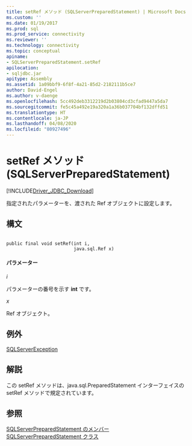 ```yaml
---
title: setRef メソッド (SQLServerPreparedStatement) | Microsoft Docs
ms.custom: ''
ms.date: 01/19/2017
ms.prod: sql
ms.prod_service: connectivity
ms.reviewer: ''
ms.technology: connectivity
ms.topic: conceptual
apiname:
- SQLServerPreparedStatement.setRef
apilocation:
- sqljdbc.jar
apitype: Assembly
ms.assetid: 1a09bbf9-6f8f-4a21-85d2-2182111b5ce7
author: David-Engel
ms.author: v-daenge
ms.openlocfilehash: 5cc492deb3312219d2b03804cd3cfad9447a5da7
ms.sourcegitcommit: fe5c45a492e19a320a1a36b037704bf132dffd51
ms.translationtype: HT
ms.contentlocale: ja-JP
ms.lasthandoff: 04/08/2020
ms.locfileid: "80927496"
---
```

# <a name="setref-method-sqlserverpreparedstatement"></a>setRef メソッド (SQLServerPreparedStatement)
[!INCLUDE[Driver_JDBC_Download](../../../includes/driver_jdbc_download.md)]

  指定されたパラメーターを、渡された Ref オブジェクトに設定します。  
  
## <a name="syntax"></a>構文  
  
```  
  
public final void setRef(int i,  
                         java.sql.Ref x)  
```  
  
#### <a name="parameters"></a>パラメーター  
 *i*  
  
 パラメーターの番号を示す **int** です。  
  
 *x*  
  
 Ref オブジェクト。  
  
## <a name="exceptions"></a>例外  
 [SQLServerException](../../../connect/jdbc/reference/sqlserverexception-class.md)  
  
## <a name="remarks"></a>解説  
 この setRef メソッドは、java.sql.PreparedStatement インターフェイスの setRef メソッドで規定されています。  
  
## <a name="see-also"></a>参照  
 [SQLServerPreparedStatement のメンバー](../../../connect/jdbc/reference/sqlserverpreparedstatement-members.md)   
 [SQLServerPreparedStatement クラス](../../../connect/jdbc/reference/sqlserverpreparedstatement-class.md)  
  
  
